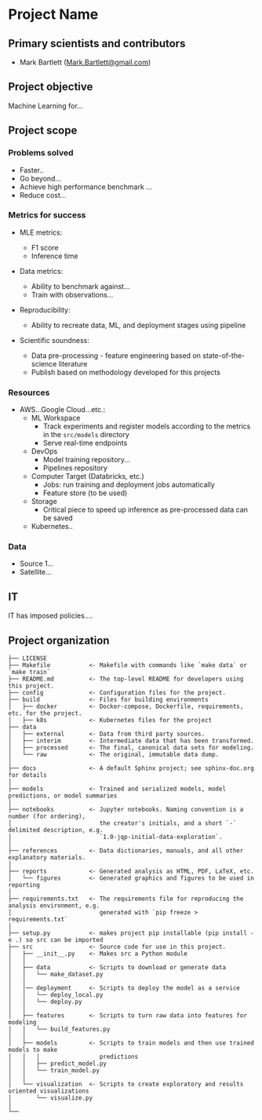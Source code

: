 # Project Name

## Primary scientists and contributors
- Mark Bartlett (Mark.Bartlett@gmail.com) 

## Project objective
Machine Learning for...

## Project scope

### Problems solved

- Faster..
- Go beyond...
- Achieve high performance benchmark ...
- Reduce cost...

### Metrics for success

- MLE metrics:
    - F1 score
    - Inference time

- Data metrics:
    - Ability to benchmark against...
    - Train with observations...

- Reproducibility:
    - Ability to recreate data, ML, and deployment stages using pipeline

- Scientific soundness:
    - Data pre-processing - feature engineering based on state-of-the-science literature
    - Publish based on methodology developed for this projects

### Resources

- AWS...Google Cloud...etc.:
    - ML Workspace
        - Track experiments and register models according to the metrics in the `src/models` directory
        - Serve real-time endpoints
    - DevOps
        - Model training repository...
        - Pipelines repository
    - Computer Target (Databricks, etc.)
        - Jobs: run training and deployment jobs automatically
        - Feature store (to be used)
    - Storage
        - Critical piece to speed up inference as pre-processed data can be saved
    - Kubernetes..

### Data

- Source 1...
- Satellite...


## IT

IT has imposed policies....

## Project organization

    ├── LICENSE
    ├── Makefile           <- Makefile with commands like `make data` or `make train`
    ├── README.md          <- The top-level README for developers using this project.
    ├── config             <- Configuration files for the project.
    ├── build              <- Files for building environments
    │   ├── docker         <- Docker-compose, Dockerfile, requirements, etc. for the project.
    │   ├── k8s            <- Kubernetes files for the project
    ├── data
    │   ├── external       <- Data from third party sources.
    │   ├── interim        <- Intermediate data that has been transformed.
    │   ├── processed      <- The final, canonical data sets for modeling.
    │   └── raw            <- The original, immutable data dump.
    │
    ├── docs               <- A default Sphinx project; see sphinx-doc.org for details
    │
    ├── models             <- Trained and serialized models, model predictions, or model summaries
    │
    ├── notebooks          <- Jupyter notebooks. Naming convention is a number (for ordering),
    │                         the creator's initials, and a short `-` delimited description, e.g.
    │                         `1.0-jqp-initial-data-exploration`.
    │
    ├── references         <- Data dictionaries, manuals, and all other explanatory materials.
    │
    ├── reports            <- Generated analysis as HTML, PDF, LaTeX, etc.
    │   └── figures        <- Generated graphics and figures to be used in reporting
    │
    ├── requirements.txt   <- The requirements file for reproducing the analysis environment, e.g.
    │                         generated with `pip freeze > requirements.txt`
    │
    ├── setup.py           <- makes project pip installable (pip install -e .) so src can be imported
    ├── src                <- Source code for use in this project.
    │   ├── __init__.py    <- Makes src a Python module
    │   │
    │   ├── data           <- Scripts to download or generate data
    │   │   └── make_dataset.py
    │   │  
    │   │── deployment     <- Scripts to deploy the model as a service
    │   │   └── deploy_local.py
    │   │   └── deploy.py    
    │   │
    │   ├── features       <- Scripts to turn raw data into features for modeling
    │   │   └── build_features.py
    │   │
    │   ├── models         <- Scripts to train models and then use trained models to make
    │   │   │                 predictions
    │   │   ├── predict_model.py
    │   │   └── train_model.py
    │   │
    │   └── visualization  <- Scripts to create exploratory and results oriented visualizations
    │       └── visualize.py
    │
    └── 

